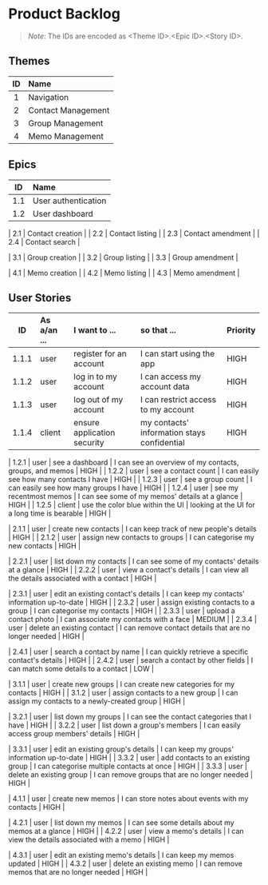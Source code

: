 # Product Backlog

> *Note*: The IDs are encoded as \<Theme ID\>.\<Epic ID\>.\<Story ID\>.

## Themes

|  ID   | Name                |
| :---: | :------------------ |
|   1   | Navigation          |
|   2   | Contact Management  |
|   3   | Group Management    |
|   4   | Memo Management     |


## Epics

|  ID   | Name                |
| :---: | :------------------ |
|  1.1  | User authentication |
|  1.2  | User dashboard      |

|  2.1  | Contact creation    |
|  2.2  | Contact listing     |
|  2.3  | Contact amendment   |
|  2.4  | Contact search      |

|  3.1  | Group creation      |
|  3.2  | Group listing       |
|  3.3  | Group amendment     |

|  4.1  | Memo creation       |
|  4.2  | Memo listing        |
|  4.3  | Memo amendment      |

## User Stories

|  ID   | As a/an ... | I want to ...                       | so that ...                                             | Priority |
| :---: | :---------- | :---------------------------------- | :------------------------------------------------------ | :------- |
| 1.1.1 | user        | register for an account             | I can start using the app                               | HIGH     |
| 1.1.2 | user        | log in to my account                | I can access my account data                            | HIGH     |
| 1.1.3 | user        | log out of my account               | I can restrict access to my account                     | HIGH     |
| 1.1.4 | client      | ensure application security         | my contacts' information stays confidential             | HIGH     |

| 1.2.1 | user        | see a dashboard                     | I can see an overview of my contacts, groups, and memos | HIGH     |
| 1.2.2 | user        | see a contact count                 | I can easily see how many contacts I have               | HIGH     |
| 1.2.3 | user        | see a group count                   | I can easily see how many groups I have                 | HIGH     |
| 1.2.4 | user        | see my recentmost memos             | I can see some of my memos' details at a glance         | HIGH     |
| 1.2.5 | client      | use the color blue within the UI    | looking at the UI for a long time is bearable           | HIGH     |

| 2.1.1 | user        | create new contacts                 | I can keep track of new people's details                | HIGH     |
| 2.1.2 | user        | assign new contacts to groups       | I can categorise my new contacts                        | HIGH     |

| 2.2.1 | user        | list down my contacts               | I can see some of my contacts' details at a glance      | HIGH     |
| 2.2.2 | user        | view a contact's details            | I can view all the details associated with a contact    | HIGH     |

| 2.3.1 | user        | edit an existing contact's details  | I can keep my contacts' information up-to-date          | HIGH     |
| 2.3.2 | user        | assign existing contacts to a group | I can categorise my contacts                            | HIGH     |
| 2.3.3 | user        | upload a contact photo              | I can associate my contacts with a face                 | MEDIUM   |
| 2.3.4 | user        | delete an existing contact          | I can remove contact details that are no longer needed  | HIGH     |

| 2.4.1 | user        | search a contact by name            | I can quickly retrieve a specific contact's details     | HIGH     |
| 2.4.2 | user        | search a contact by other fields    | I can match some details to a contact                   | LOW      |

| 3.1.1 | user        | create new groups                   | I can create new categories for my contacts             | HIGH     |
| 3.1.2 | user        | assign contacts to a new group      | I can assign my contacts to a newly-created group       | HIGH     |

| 3.2.1 | user        | list down my groups                 | I can see the contact categories that I have            | HIGH     |
| 3.2.2 | user        | list down a group's members         | I can easily access group members' details              | HIGH     |

| 3.3.1 | user        | edit an existing group's details    | I can keep my groups' information up-to-date            | HIGH     |
| 3.3.2 | user        | add contacts to an existing group   | I can categorise multiple contacts at once              | HIGH     |
| 3.3.3 | user        | delete an existing group            | I can remove groups that are no longer needed           | HIGH     |

| 4.1.1 | user        | create new memos                    | I can store notes about events with my contacts         | HIGH     |

| 4.2.1 | user        | list down my memos                  | I can see some details about my memos at a glance       | HIGH     |
| 4.2.2 | user        | view a memo's details               | I can view the details associated with a memo           | HIGH     |

| 4.3.1 | user        | edit an existing memo's details     | I can keep my memos updated                             | HIGH     |
| 4.3.2 | user        | delete an existing memo             | I can remove memos that are no longer needed            | HIGH     |
